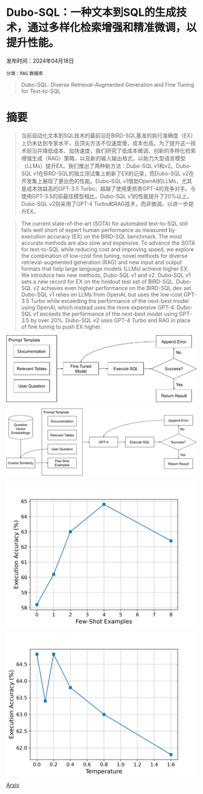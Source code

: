 # Dubo-SQL：一种文本到SQL的生成技术，通过多样化检索增强和精准微调，以提升性能。

发布时间：2024年04月18日

`分类：RAG` `数据库`

> Dubo-SQL: Diverse Retrieval-Augmented Generation and Fine Tuning for Text-to-SQL

# 摘要

> 当前自动化文本到SQL技术的最前沿在BIRD-SQL基准的执行准确度（EX）上仍未达到专家水平，且顶尖方法不仅速度慢，成本也高。为了提升这一技术前沿并降低成本、加快速度，我们研究了低成本微调、创新的多样化检索增强生成（RAG）策略，以及新的输入输出格式，以助力大型语言模型（LLMs）提升EX。我们推出了两种新方法：Dubo-SQL v1和v2。Dubo-SQL v1在BIRD-SQL的独立测试集上刷新了EX的记录，而Dubo-SQL v2在开发集上展现了更出色的性能。Dubo-SQL v1借助OpenAI的LLMs，尤其是成本效益高的GPT-3.5 Turbo，超越了使用更昂贵GPT-4的竞争对手。与使用GPT-3.5的前最佳模型相比，Dubo-SQL v1的性能提升了20%以上。Dubo-SQL v2则采用了GPT-4 Turbo和RAG技术，而非微调，以进一步提升EX。

> The current state-of-the-art (SOTA) for automated text-to-SQL still falls well short of expert human performance as measured by execution accuracy (EX) on the BIRD-SQL benchmark. The most accurate methods are also slow and expensive. To advance the SOTA for text-to-SQL while reducing cost and improving speed, we explore the combination of low-cost fine tuning, novel methods for diverse retrieval-augmented generation (RAG) and new input and output formats that help large language models (LLMs) achieve higher EX. We introduce two new methods, Dubo-SQL v1 and v2. Dubo-SQL v1 sets a new record for EX on the holdout test set of BIRD-SQL. Dubo-SQL v2 achieves even higher performance on the BIRD-SQL dev set. Dubo-SQL v1 relies on LLMs from OpenAI, but uses the low-cost GPT-3.5 Turbo while exceeding the performance of the next-best model using OpenAI, which instead uses the more expensive GPT-4. Dubo-SQL v1 exceeds the performance of the next-best model using GPT-3.5 by over 20%. Dubo-SQL v2 uses GPT-4 Turbo and RAG in place of fine tuning to push EX higher.

![Dubo-SQL：一种文本到SQL的生成技术，通过多样化检索增强和精准微调，以提升性能。](../../../paper_images/2404.12560/dubov1.png)

![Dubo-SQL：一种文本到SQL的生成技术，通过多样化检索增强和精准微调，以提升性能。](../../../paper_images/2404.12560/dubov2.png)

![Dubo-SQL：一种文本到SQL的生成技术，通过多样化检索增强和精准微调，以提升性能。](../../../paper_images/2404.12560/examplesvaccuracy.png)

![Dubo-SQL：一种文本到SQL的生成技术，通过多样化检索增强和精准微调，以提升性能。](../../../paper_images/2404.12560/tempvaccuracy.png)

[Arxiv](https://arxiv.org/abs/2404.12560)
